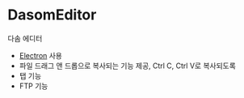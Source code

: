 # DasomEditor
다솜 에디터

- [Electron](https://electron.atom.io/) 사용
- 파일 드래그 앤 드롭으로 복사되는 기능 제공, Ctrl C, Ctrl V로 복사되도록
- 탭 기능
- FTP 기능